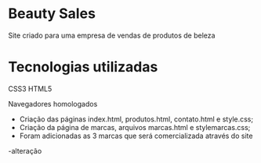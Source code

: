 # Beauty Sales

Site criado para uma empresa de vendas de produtos de beleza

# Tecnologias utilizadas

CSS3
HTML5

Navegadores homologados

- Criação das páginas index.html, produtos.html, contato.html e style.css;
- Criação da página de marcas, arquivos marcas.html e stylemarcas.css;
- Foram adicionadas as 3 marcas que será comercializada através do site

-alteração
